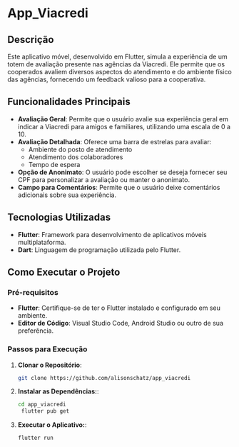 # App_Viacredi

## Descrição
Este aplicativo móvel, desenvolvido em Flutter, simula a experiência de um totem de avaliação presente nas agências da Viacredi. Ele permite que os cooperados avaliem diversos aspectos do atendimento e do ambiente físico das agências, fornecendo um feedback valioso para a cooperativa.

## Funcionalidades Principais
- **Avaliação Geral**: Permite que o usuário avalie sua experiência geral em indicar a Viacredi para amigos e familiares, utilizando uma escala de 0 a 10.
- **Avaliação Detalhada**: Oferece uma barra de estrelas para avaliar:
  - Ambiente do posto de atendimento
  - Atendimento dos colaboradores
  - Tempo de espera
- **Opção de Anonimato**: O usuário pode escolher se deseja fornecer seu CPF para personalizar a avaliação ou manter o anonimato.
- **Campo para Comentários**: Permite que o usuário deixe comentários adicionais sobre sua experiência.

## Tecnologias Utilizadas
- **Flutter**: Framework para desenvolvimento de aplicativos móveis multiplataforma.
- **Dart**: Linguagem de programação utilizada pelo Flutter.

## Como Executar o Projeto

### Pré-requisitos
- **Flutter**: Certifique-se de ter o Flutter instalado e configurado em seu ambiente.
- **Editor de Código**: Visual Studio Code, Android Studio ou outro de sua preferência.

### Passos para Execução
1. **Clonar o Repositório**:
   ```bash
   git clone https://github.com/alisonschatz/app_viacredi


2. **Instalar as Dependências:**:
   ```bash
   cd app_viacredi
    flutter pub get


3. **Executar o Aplicativo:**:
   ```bash
   flutter run

